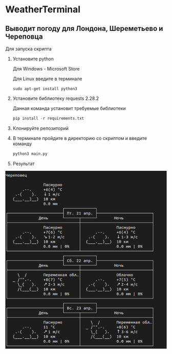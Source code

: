 # WeatherTerminal
## Выводит погоду для Лондона, Шереметьево и Череповца

Для запуска скрипта 

1. Установите python
   
   Для Windows - Microsoft Store

   Для Linux введите в терминале
    ```
   sudo apt-get install python3
    ```
2. Установите библиотеку requests 2.28.2
   
   Данная команда установит требуемые библиотеки

    ```python
    pip install -r requirements.txt
    ```
3. Клонируйте репозиторий

4. В терминале пройдите в директорию со скриптом и введите команду
    ```python
    python3 main.py
    ```
5. Результат

![Результат](https://github.com/morozgit/WeatherTerminal/blob/master/Result.png)
